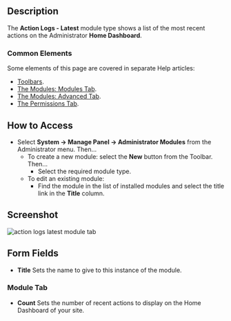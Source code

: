 <!-- Filename: Help4.x:Admin_Modules:_Action_Logs_-_Latest / Display title: Modules: Action Logs - Latest -->

## Description

The **Action Logs - Latest** module type shows a list of the most recent
actions on the Administrator **Home Dashboard**.

### Common Elements

Some elements of this page are covered in separate Help articles:

* [Toolbars](jdocmanual?article=help/common-elements/toolbars).
* [The Modules: Modules Tab](jdocmanual?article=help/modules/modules-module-tab).
* [The Modules: Advanced Tab](jdocmanual?article=help/modules/modules-advanced-tab).
* [The Permissions Tab](jdocmanual?article=help/common-elements/edit-permissions).

## How to Access

- Select **System → Manage Panel → Administrator Modules** from
  the Administrator menu. Then...
  - To create a new module: select the **New** button from the Toolbar.
    Then...
    - Select the required module type.
  - To edit an existing module:
    - Find the module in the list of installed modules and select the
      title link in the **Title** column.

## Screenshot

![action logs latest module tab](../../../en/images/modules-admin/modules-action-logs-latest-module-tab.png)

## Form Fields

- **Title** Sets the name to give to this instance of the module.

### Module Tab

- **Count** Sets the number of recent actions to display on the Home
  Dashboard of your site.
